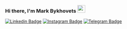### Hi there, I'm Mark Bykhovets <img height ="25px" src="https://camo.githubusercontent.com/e8e7b06ecf583bc040eb60e44eb5b8e0ecc5421320a92929ce21522dbc34c891/68747470733a2f2f6d656469612e67697068792e636f6d2f6d656469612f6876524a434c467a6361737252346961377a2f67697068792e676966" />
[![Linkedin Badge](https://img.shields.io/badge/-LinkedIn-0e76a8?style=flat-square&logo=Linkedin&logoColor=white)](https://www.linkedin.com/in/%D0%BC%D0%B0%D1%80%D0%BA-%D0%B1%D1%8B%D1%85%D0%BE%D0%B2%D0%B5%D1%86-b0a06b1b4/)
[![Instagram Badge](https://img.shields.io/badge/-Instagram-e4405f?style=flat-square&logo=Instagram&logoColor=white)](https://instagram.com/mark.bykhovets/)
[![Telegram Badge](https://img.shields.io/badge/-Telegram-0088cc?style=flat-square&logo=Telegram&logoColor=white)](https://t.me/mark_by)
